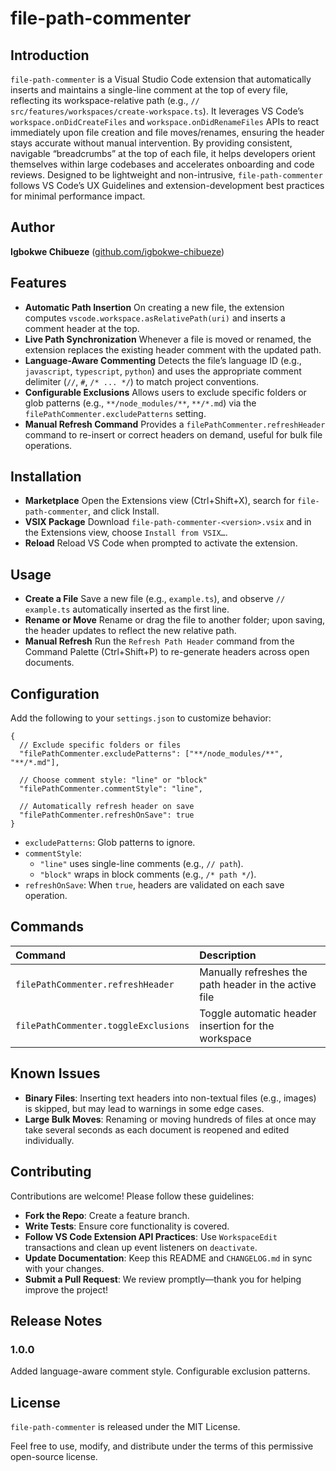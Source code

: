 # file-path-commenter

## Introduction

`file-path-commenter` is a Visual Studio Code extension that automatically inserts and maintains a single-line comment at the top of every file, reflecting its workspace-relative path (e.g., `// src/features/workspaces/create-workspace.ts`). It leverages VS Code’s `workspace.onDidCreateFiles` and `workspace.onDidRenameFiles` APIs to react immediately upon file creation and file moves/renames, ensuring the header stays accurate without manual intervention. By providing consistent, navigable “breadcrumbs” at the top of each file, it helps developers orient themselves within large codebases and accelerates onboarding and code reviews. Designed to be lightweight and non-intrusive, `file-path-commenter` follows VS Code’s UX Guidelines and extension-development best practices for minimal performance impact.

## Author

**Igbokwe Chibueze** ([github.com/igbokwe-chibueze](https://github.com/igbokwe-chibueze))

## Features

* **Automatic Path Insertion**
    On creating a new file, the extension computes `vscode.workspace.asRelativePath(uri)` and inserts a comment header at the top.
* **Live Path Synchronization**
    Whenever a file is moved or renamed, the extension replaces the existing header comment with the updated path.
* **Language-Aware Commenting**
    Detects the file’s language ID (e.g., `javascript`, `typescript`, `python`) and uses the appropriate comment delimiter (`//`, `#`, `/* ... */`) to match project conventions.
* **Configurable Exclusions**
    Allows users to exclude specific folders or glob patterns (e.g., `**/node_modules/**`, `**/*.md`) via the `filePathCommenter.excludePatterns` setting.
* **Manual Refresh Command**
    Provides a `filePathCommenter.refreshHeader` command to re-insert or correct headers on demand, useful for bulk file operations.

## Installation

* **Marketplace**
    Open the Extensions view (Ctrl+Shift+X), search for `file-path-commenter`, and click Install.
* **VSIX Package**
    Download `file-path-commenter-<version>.vsix` and in the Extensions view, choose `Install from VSIX…`.
* **Reload**
    Reload VS Code when prompted to activate the extension.

## Usage

* **Create a File**
    Save a new file (e.g., `example.ts`), and observe `// example.ts` automatically inserted as the first line.
* **Rename or Move**
    Rename or drag the file to another folder; upon saving, the header updates to reflect the new relative path.
* **Manual Refresh**
    Run the `Refresh Path Header` command from the Command Palette (Ctrl+Shift+P) to re-generate headers across open documents.

## Configuration

Add the following to your `settings.json` to customize behavior:

```jsonc
{
  // Exclude specific folders or files
  "filePathCommenter.excludePatterns": ["**/node_modules/**", "**/*.md"],

  // Choose comment style: "line" or "block"
  "filePathCommenter.commentStyle": "line",

  // Automatically refresh header on save
  "filePathCommenter.refreshOnSave": true
}
```

* `excludePatterns`: Glob patterns to ignore.
* `commentStyle`:
  * `"line"` uses single-line comments (e.g., `// path`).
  * `"block"` wraps in block comments (e.g., `/* path */`).
* `refreshOnSave`: When `true`, headers are validated on each save operation.

## Commands

| Command                              | Description                                              |
| :----------------------------------- | :------------------------------------------------------- |
| `filePathCommenter.refreshHeader`    | Manually refreshes the path header in the active file    |
| `filePathCommenter.toggleExclusions` | Toggle automatic header insertion for the workspace      |

## Known Issues

* **Binary Files**: Inserting text headers into non-textual files (e.g., images) is skipped, but may lead to warnings in some edge cases.
* **Large Bulk Moves**: Renaming or moving hundreds of files at once may take several seconds as each document is reopened and edited individually.

## Contributing

Contributions are welcome! Please follow these guidelines:

* **Fork the Repo**: Create a feature branch.
* **Write Tests**: Ensure core functionality is covered.
* **Follow VS Code Extension API Practices**: Use `WorkspaceEdit` transactions and clean up event listeners on `deactivate`.
* **Update Documentation**: Keep this README and `CHANGELOG.md` in sync with your changes.
* **Submit a Pull Request**: We review promptly—thank you for helping improve the project!

## Release Notes

### 1.0.0

Added language-aware comment style.
Configurable exclusion patterns.

## License

`file-path-commenter` is released under the MIT License.

Feel free to use, modify, and distribute under the terms of this permissive open-source license.
